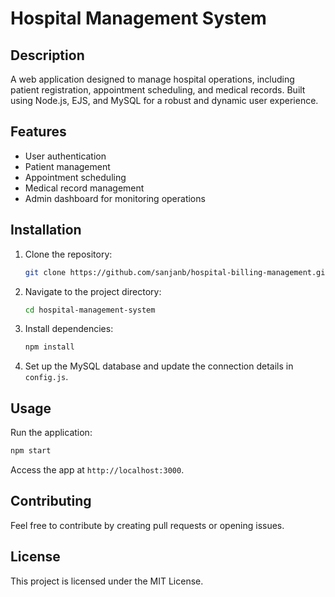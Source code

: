 # Hospital Management System

## Description
A web application designed to manage hospital operations, including patient registration, appointment scheduling, and medical records. Built using Node.js, EJS, and MySQL for a robust and dynamic user experience.

## Features
- User authentication
- Patient management
- Appointment scheduling
- Medical record management
- Admin dashboard for monitoring operations

## Installation
1. Clone the repository:
   ```bash
   git clone https://github.com/sanjanb/hospital-billing-management.git
   ```
2. Navigate to the project directory:
   ```bash
   cd hospital-management-system
   ```
3. Install dependencies:
   ```bash
   npm install
   ```
4. Set up the MySQL database and update the connection details in `config.js`.

## Usage
Run the application:
```bash
npm start
```
Access the app at `http://localhost:3000`.

## Contributing
Feel free to contribute by creating pull requests or opening issues.

## License
This project is licensed under the MIT License.
